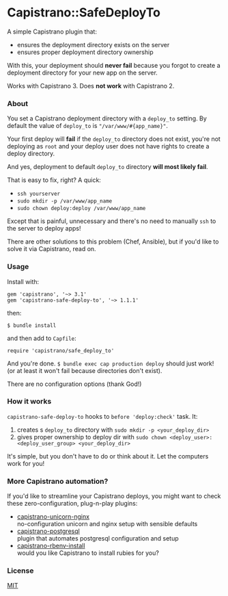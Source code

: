 # Capistrano::SafeDeployTo

A simple Capistrano plugin that:
- ensures the deployment directory exists on the server
- ensures proper deployment directory ownership

With this, your deployment should **never fail** because you forgot to create a
deployment directory for your new app on the server.

Works with Capistrano 3. Does **not work** with Capistrano 2.

### About

You set a Capistrano deployment directory with a `deploy_to` setting. By default
the value of `deploy_to` is `"/var/www/#{app_name}"`.

Your first deploy will **fail** if the `deploy_to` directory does not exist,
you're not deploying as `root` and your deploy user does not have rights to
create a deploy directory.

And yes, deployment to default `deploy_to` directory **will most likely fail**.

That is easy to fix, right? A quick:
- `ssh yourserver`
- `sudo mkdir -p /var/www/app_name`
- `sudo chown deploy:deploy /var/www/app_name`

Except that is painful, unnecessary and there's no need to manually `ssh` to the
server to deploy apps!

There are other solutions to this problem (Chef, Ansible), but if you'd like to
solve it via Capistrano, read on.

### Usage

Install with:

    gem 'capistrano', '~> 3.1'
    gem 'capistrano-safe-deploy-to', '~> 1.1.1'

then:

    $ bundle install

and then add to `Capfile`:

    require 'capistrano/safe_deploy_to'

And you're done. `$ bundle exec cap production deploy` should just work!
(or at least it won't fail because directories don't exist).

There are no configuration options (thank God!)

### How it works

`capistrano-safe-deploy-to` hooks to `before 'deploy:check'` task. It:

1. creates s `deploy_to` directory with `sudo mkdir -p <your_deploy_dir>`
2. gives proper ownership to deploy dir with
`sudo chown <deploy_user>:<deploy_user_group> <your_deploy_dir>`

It's simple, but you don't have to do or think about it. Let the computers
work for you!

### More Capistrano automation?

If you'd like to streamline your Capistrano deploys, you might want to check
these zero-configuration, plug-n-play plugins:

- [capistrano-unicorn-nginx](https://github.com/bruno-/capistrano-unicorn-nginx)<br/>
no-configuration unicorn and nginx setup with sensible defaults
- [capistrano-postgresql](https://github.com/bruno-/capistrano-postgresql)<br/>
plugin that automates postgresql configuration and setup
- [capistrano-rbenv-install](https://github.com/bruno-/capistrano-rbenv-install)<br/>
would you like Capistrano to install rubies for you?

### License

[MIT](LICENSE.md)

